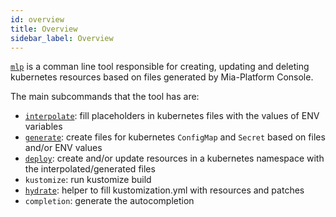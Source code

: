 ```yaml
---
id: overview
title: Overview
sidebar_label: Overview
---
```




[`mlp`](https://github.com/mia-platform/mlp) is a comman line tool responsible for creating, updating and deleting kubernetes resources based on files generated by Mia-Platform Console.  

The main subcommands that the tool has are:

- [`interpolate`](/runtime_suite_tools/mlp/30_interpolate.md): fill placeholders in kubernetes files with the values of ENV variables
- [`generate`](/runtime_suite_tools/mlp/40_generate.md): create files for kubernetes `ConfigMap` and `Secret` based on files and/or ENV values
- [`deploy`](/runtime_suite_tools/mlp/50_deploy.md): create and/or update resources in a kubernetes namespace with the interpolated/generated files
- `kustomize`: run kustomize build
- [`hydrate`](/runtime_suite_tools/mlp/70_hydrate.md): helper to fill kustomization.yml with resources and patches
- `completion`: generate the autocompletion
